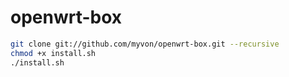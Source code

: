 # openwrt-box
```sh
git clone git://github.com/myvon/openwrt-box.git --recursive
chmod +x install.sh
./install.sh
```
